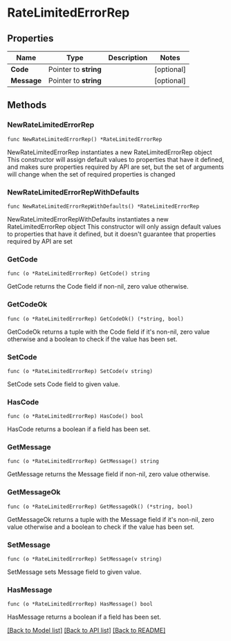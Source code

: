 # RateLimitedErrorRep

## Properties

Name | Type | Description | Notes
------------ | ------------- | ------------- | -------------
**Code** | Pointer to **string** |  | [optional] 
**Message** | Pointer to **string** |  | [optional] 

## Methods

### NewRateLimitedErrorRep

`func NewRateLimitedErrorRep() *RateLimitedErrorRep`

NewRateLimitedErrorRep instantiates a new RateLimitedErrorRep object
This constructor will assign default values to properties that have it defined,
and makes sure properties required by API are set, but the set of arguments
will change when the set of required properties is changed

### NewRateLimitedErrorRepWithDefaults

`func NewRateLimitedErrorRepWithDefaults() *RateLimitedErrorRep`

NewRateLimitedErrorRepWithDefaults instantiates a new RateLimitedErrorRep object
This constructor will only assign default values to properties that have it defined,
but it doesn't guarantee that properties required by API are set

### GetCode

`func (o *RateLimitedErrorRep) GetCode() string`

GetCode returns the Code field if non-nil, zero value otherwise.

### GetCodeOk

`func (o *RateLimitedErrorRep) GetCodeOk() (*string, bool)`

GetCodeOk returns a tuple with the Code field if it's non-nil, zero value otherwise
and a boolean to check if the value has been set.

### SetCode

`func (o *RateLimitedErrorRep) SetCode(v string)`

SetCode sets Code field to given value.

### HasCode

`func (o *RateLimitedErrorRep) HasCode() bool`

HasCode returns a boolean if a field has been set.

### GetMessage

`func (o *RateLimitedErrorRep) GetMessage() string`

GetMessage returns the Message field if non-nil, zero value otherwise.

### GetMessageOk

`func (o *RateLimitedErrorRep) GetMessageOk() (*string, bool)`

GetMessageOk returns a tuple with the Message field if it's non-nil, zero value otherwise
and a boolean to check if the value has been set.

### SetMessage

`func (o *RateLimitedErrorRep) SetMessage(v string)`

SetMessage sets Message field to given value.

### HasMessage

`func (o *RateLimitedErrorRep) HasMessage() bool`

HasMessage returns a boolean if a field has been set.


[[Back to Model list]](../README.md#documentation-for-models) [[Back to API list]](../README.md#documentation-for-api-endpoints) [[Back to README]](../README.md)


